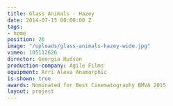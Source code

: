 ```yaml
---
title: Glass Animals - Hazey
date: 2014-07-15 00:00:00 Z
tags:
- home
position: 26
image: "/uploads/glass-animals-hazey-wide.jpg"
vimeo: 105112626
director: Georgia Hudson
production-company: Agile Films
equipment: Arri Alexa Anamorphic
is-shown: true
awards: Nominated for Best Cinematography BMVA 2015
layout: project
---
```


